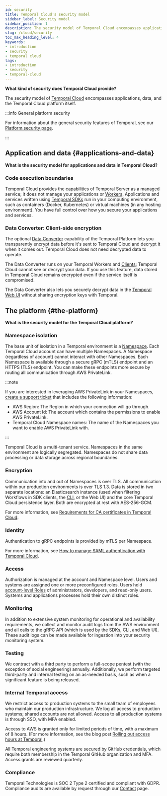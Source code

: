 ```yaml
---
id: security
title: Temporal Cloud's security model
sidebar_label: Security model
sidebar_position: 1
description: The security model of Temporal Cloud encompasses applications, data, and the Temporal Cloud platform.
slug: /cloud/security
toc_max_heading_level: 4
keywords:
- introduction
- security
- temporal cloud
tags:
- introduction
- security
- temporal-cloud
---
```


<!-- THIS FILE IS GENERATED. DO NOT EDIT THIS FILE DIRECTLY -->

**What kind of security does Temporal Cloud provide?**

The security model of [Temporal Cloud](/cloud) encompasses applications, data, and the Temporal Cloud platform itself.

:::info General platform security

For information about the general security features of Temporal, see our [Platform security page](/security).

:::

## Application and data {#applications-and-data}

**What is the security model for applications and data in Temporal Cloud?**

### Code execution boundaries

Temporal Cloud provides the capabilities of Temporal Server as a managed service; it does not manage your applications or [Workers](/workers#worker).
Applications and services written using [Temporal SDKs](/temporal#temporal-sdk) run in your computing environment, such as containers (Docker, Kubernetes) or virtual machines (in any hosting environment).
You have full control over how you secure your applications and services.

### Data Converter: Client-side encryption

The optional [Data Converter](/dataconversion#) capability of the Temporal Platform lets you transparently encrypt data before it's sent to Temporal Cloud and decrypt it when it comes out.
Temporal Cloud does not need decrypted data to operate.

The Data Converter runs on your Temporal Workers and [Clients](/temporal#temporal-client); Temporal Cloud cannot see or decrypt your data.
If you use this feature, data stored in Temporal Cloud remains encrypted even if the service itself is compromised.

The Data Converter also lets you securely decrypt data in the [Temporal Web UI](/web-ui#) without sharing encryption keys with Temporal.

## The platform {#the-platform}

**What is the security model for the Temporal Cloud platform?**

### Namespace isolation

The base unit of isolation in a Temporal environment is a [Namespace](/namespaces#).
Each Temporal Cloud account can have multiple Namespaces.
A Namespace (regardless of account) cannot interact with other Namespaces.
Each Namespace is available through a secure gRPC (mTLS) endpoint and an HTTPS (TLS) endpoint.
You can make these endpoints more secure by routing all communication through AWS PrivateLink.

:::note

If you are interested in leveraging AWS PrivateLink in your Namespaces, [create a support ticket](/cloud/support#support-ticket) that includes the following information:

- AWS Region: The Region in which your connection will go through.
- AWS Account Id: The account which contains the permissions to enable AWS PrivateLink.
- Temporal Cloud Namespace names: The name of the Namespaces you want to enable AWS PrivateLink with.

:::

Temporal Cloud is a multi-tenant service.
Namespaces in the same environment are logically segregated.
Namespaces do not share data processing or data storage across regional boundaries.

### Encryption

Communication into and out of Namespaces is over TLS.
All communication within our production environments is over TLS 1.3.
Data is stored in two separate locations: an Elasticsearch instance (used when filtering Workflows in SDK clients, the [CLI](/cloud/tcld), or the Web UI) and the core Temporal Cloud persistence layer.
Both are encrypted at rest with AES-256-GCM.

For more information, see [Requirements for CA certificates in Temporal Cloud](/cloud/certificates#certificate-requirements).

### Identity

Authentication to gRPC endpoints is provided by mTLS per Namespace.

For more information, see [How to manage SAML authentication with Temporal Cloud](/cloud/saml).

### Access

Authorization is managed at the account and Namespace level.
Users and systems are assigned one or more preconfigured roles.
Users hold [account-level Roles](/cloud/users#account-level-roles) of administrators, developers, and read-only users.
Systems and applications processes hold their own distinct roles.

### Monitoring

In addition to extensive system monitoring for operational and availability requirements, we collect and monitor audit logs from the AWS environment and all calls to the gRPC API (which is used by the SDKs, CLI, and Web UI).
These audit logs can be made available for ingestion into your security monitoring system.

### Testing

We contract with a third party to perform a full-scope pentest (with the exception of social engineering) annually.
Additionally, we perform targeted third-party and internal testing on an as-needed basis, such as when a significant feature is being released.

### Internal Temporal access

We restrict access to production systems to the small team of employees who maintain our production infrastructure.
We log all access to production systems; shared accounts are not allowed.
Access to all production systems is through SSO, with MFA enabled.

Access to AWS is granted only for limited periods of time, with a maximum of 8 hours.
(For more information, see the blog post [Rolling out access hours at Temporal](https://temporal.io/blog/rolling-out-access-hours-at-temporal).)

All Temporal engineering systems are secured by GitHub credentials, which require both membership in the Temporal GitHub organization and MFA.
Access grants are reviewed quarterly.

### Compliance

Temporal Technologies is SOC 2 Type 2 certified and compliant with GDPR.
Compliance audits are available by request through our [Contact](https://pages.temporal.io/contact-us) page.
